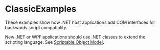 ClassicExamples
===============

These examples show how .NET host applications add COM interfaces for backwards script compatiblity.

New .NET or WPF applications should use .NET classes to extend the scripting language.
See [Scriptable Object Model](http://www.winwrap.com/web2/solution/ht-ScriptableObjectModel).
